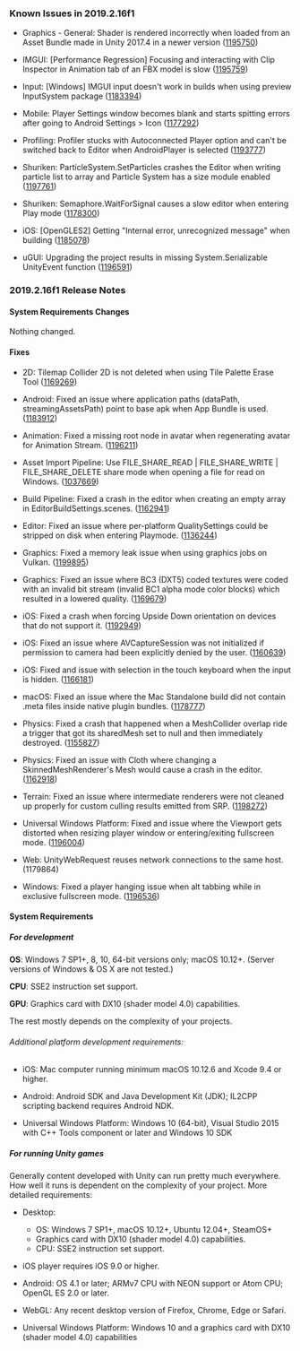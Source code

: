 ### Known Issues in 2019.2.16f1

*   Graphics - General: Shader is rendered incorrectly when loaded from an Asset Bundle made in Unity 2017.4 in a newer version ([1195750](https://issuetracker.unity3d.com/issues/shader-is-rendered-incorrectly-when-loaded-from-an-asset-bundle-made-in-unity-2017-dot-4-in-a-newer-version))
    
*   IMGUI: \[Performance Regression\] Focusing and interacting with Clip Inspector in Animation tab of an FBX model is slow ([1195759](https://issuetracker.unity3d.com/issues/performance-regression-when-focusing-and-interacting-with-clip-inspector-in-animation-tab-of-an-fbx-model))
    
*   Input: \[Windows\] IMGUI input doesn't work in builds when using preview InputSystem package ([1183394](https://issuetracker.unity3d.com/issues/imgui-input-doesnt-work-in-builds-when-using-preview-inputsystem-package))
    
*   Mobile: Player Settings window becomes blank and starts spitting errors after going to Android Settings > Icon ([1177292](https://issuetracker.unity3d.com/issues/player-settings-window-becomes-blank-and-starts-spitting-errors-after-going-to-android-settings-icon))
    
*   Profiling: Profiler stucks with Autoconnected Player option and can't be switched back to Editor when AndroidPlayer is selected ([1193777](https://issuetracker.unity3d.com/issues/profiler-stucks-with-autoconnected-player-option-and-cant-be-switched-back-to-editor-when-androidplayer-is-selected))
    
*   Shuriken: ParticleSystem.SetParticles crashes the Editor when writing particle list to array and Particle System has a size module enabled ([1197761](https://issuetracker.unity3d.com/issues/particlesystem-dot-setparticles-crashes-the-editor-when-writing-particle-list-to-array-and-particle-system-has-a-size-module-enabled))
    
*   Shuriken: Semaphore.WaitForSignal causes a slow editor when entering Play mode ([1178300](https://issuetracker.unity3d.com/issues/semaphore-dot-waitforsignal-causes-a-slow-editor-when-entering-play-mode))
    
*   iOS: \[OpenGLES2\] Getting "Internal error, unrecognized message" when building ([1185078](https://issuetracker.unity3d.com/issues/ios))
    
*   uGUI: Upgrading the project results in missing System.Serializable UnityEvent function ([1196591](https://issuetracker.unity3d.com/issues/upgrading-the-project-results-in-missing-system-dot-serializable-unityevent-function))
    

### 2019.2.16f1 Release Notes

#### System Requirements Changes

Nothing changed.

#### Fixes

*   2D: Tilemap Collider 2D is not deleted when using Tile Palette Erase Tool ([1169269](https://issuetracker.unity3d.com/issues/tilemap-collider-2d-exists-when-tiles-are-being-deleted))
    
*   Android: Fixed an issue where application paths (dataPath, streamingAssetsPath) point to base apk when App Bundle is used. ([1183912](https://issuetracker.unity3d.com/issues/android-application-dot-streamingassetspath-points-to-a-wrong-directory-on-projects-built-as-aabs))
    
*   Animation: Fixed a missing root node in avatar when regenerating avatar for Animation Stream. ([1196211](https://issuetracker.unity3d.com/issues/animation-stream-root-curves-are-evaluated-twice-on-character-using-animation-c-number-jobs-when-looptime-is-set-to-false))
    
*   Asset Import Pipeline: Use FILE\_SHARE\_READ | FILE\_SHARE\_WRITE | FILE\_SHARE\_DELETE share mode when opening a file for read on Windows. ([1037669](https://issuetracker.unity3d.com/issues/temp-files-generated-by-excel-or-similair-applications-fail-to-be-read-and-imported))
    
*   Build Pipeline: Fixed a crash in the editor when creating an empty array in EditorBuildSettings.scenes. ([1162941](https://issuetracker.unity3d.com/issues/trying-to-create-an-empty-array-in-editorbuildsettings-dot-scenes-crashes-the-editor))
    
*   Editor: Fixed an issue where per-platform QualitySettings could be stripped on disk when entering Playmode. ([1136244](https://issuetracker.unity3d.com/issues/default-quality-settings-are-deleted-after-creating-a-scriptable-object-in-initializeonload-class-then-entering-a-play-mode))
    
*   Graphics: Fixed a memory leak issue when using graphics jobs on Vulkan. ([1199895](https://issuetracker.unity3d.com/issues/native-graphics-jobs-memory-leak))
    
*   Graphics: Fixed an issue where BC3 (DXT5) coded textures were coded with an invalid bit stream (invalid BC1 alpha mode color blocks) which resulted in a lowered quality. ([1169679](https://issuetracker.unity3d.com/issues/some-normal-maps-has-ripple-effect-and-appears-to-be-lower-in-quality-when-using-default-compression-settings))
    
*   iOS: Fixed a crash when forcing Upside Down orientation on devices that do not support it. ([1192949](https://issuetracker.unity3d.com/issues/ios-build-crashes-when-orientation-is-set-to-portrait-upside-down-on-devices-without-home-button))
    
*   iOS: Fixed an issue where AVCaptureSession was not initialized if permission to camera had been explicitly denied by the user. ([1160639](https://issuetracker.unity3d.com/issues/the-app-crashes-and-throws-an-nsinvalidargumentexception-when-accessing-webcamtexture-dot-devices-and-permission-has-been-denied))
    
*   iOS: Fixed and issue with selection in the touch keyboard when the input is hidden. ([1166181](https://issuetracker.unity3d.com/issues/ios-tmp-unable-to-delete-whole-text-from-input-field-with-one-click-even-though-whole-text-is-shown-as-selected))
    
*   macOS: Fixed an issue where the Mac Standalone build did not contain .meta files inside native plugin bundles. ([1178777](https://issuetracker.unity3d.com/issues/macos-standalone-build-contains-meta-files-inside-native-plugin-bundles))
    
*   Physics: Fixed a crash that happened when a MeshCollider overlap ride a trigger that got its sharedMesh set to null and then immediately destroyed. ([1155827](https://issuetracker.unity3d.com/issues/crash-on-physicsscene-processtriggerenterexits-when-splitting-meshes-that-also-exit-a-trigger-with-ontriggerexit))
    
*   Physics: Fixed an issue with Cloth where changing a SkinnedMeshRenderer's Mesh would cause a crash in the editor. ([1162918](https://issuetracker.unity3d.com/issues/crash-on-block-remove-when-changing-mesh-to-plane-in-skinned-mesh-renderer-while-cloth-component-attached))
    
*   Terrain: Fixed an issue where intermediate renderers were not cleaned up properly for custom culling results emitted from SRP. ([1198272](https://issuetracker.unity3d.com/issues/hdrp-planar-reflection-probe-on-terrain-causes-a-crash))
    
*   Universal Windows Platform: Fixed and issue where the Viewport gets distorted when resizing player window or entering/exiting fullscreen mode. ([1196004](https://issuetracker.unity3d.com/issues/uwp-going-from-fullscreen-to-windowed-mode-no-longer-rescales-app-correctly))
    
*   Web: UnityWebRequest reuses network connections to the same host. (1179864)
    
*   Windows: Fixed a player hanging issue when alt tabbing while in exclusive fullscreen mode. ([1196536](https://issuetracker.unity3d.com/issues/player-freezes-when-alt-plus-tabing-if-player-is-running-in-the-background-and-is-in-exclusive-fullscreen-mode))
    

#### System Requirements

##### For development

**OS**: Windows 7 SP1+, 8, 10, 64-bit versions only; macOS 10.12+. (Server versions of Windows & OS X are not tested.)

**CPU**: SSE2 instruction set support.

**GPU**: Graphics card with DX10 (shader model 4.0) capabilities.

The rest mostly depends on the complexity of your projects.

###### Additional platform development requirements:

*   iOS: Mac computer running minimum macOS 10.12.6 and Xcode 9.4 or higher.
    
*   Android: Android SDK and Java Development Kit (JDK); IL2CPP scripting backend requires Android NDK.
    
*   Universal Windows Platform: Windows 10 (64-bit), Visual Studio 2015 with C++ Tools component or later and Windows 10 SDK
    

##### For running Unity games

Generally content developed with Unity can run pretty much everywhere. How well it runs is dependent on the complexity of your project. More detailed requirements:

*   Desktop:
    
    *   OS: Windows 7 SP1+, macOS 10.12+, Ubuntu 12.04+, SteamOS+
    *   Graphics card with DX10 (shader model 4.0) capabilities.
    *   CPU: SSE2 instruction set support.
*   iOS player requires iOS 9.0 or higher.
    
*   Android: OS 4.1 or later; ARMv7 CPU with NEON support or Atom CPU; OpenGL ES 2.0 or later.
    
*   WebGL: Any recent desktop version of Firefox, Chrome, Edge or Safari.
    
*   Universal Windows Platform: Windows 10 and a graphics card with DX10 (shader model 4.0) capabilities
